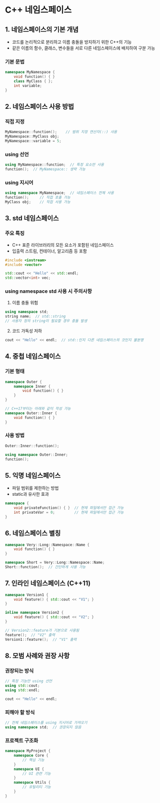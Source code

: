 # C++ 네임스페이스

## 1. 네임스페이스의 기본 개념
- 코드를 논리적으로 분리하고 이름 충돌을 방지하기 위한 C++의 기능
- 같은 이름의 함수, 클래스, 변수들을 서로 다른 네임스페이스에 배치하여 구분 가능

### 기본 문법
```cpp
namespace MyNamespace {
    void function() { }
    class MyClass { };
    int variable;
}
```

## 2. 네임스페이스 사용 방법

### 직접 지정
```cpp
MyNamespace::function();    // 범위 지정 연산자(::) 사용
MyNamespace::MyClass obj;
MyNamespace::variable = 5;
```

### using 선언
```cpp
using MyNamespace::function;  // 특정 요소만 사용
function();  // MyNamespace:: 생략 가능
```

### using 지시어
```cpp
using namespace MyNamespace;  // 네임스페이스 전체 사용
function();     // 직접 호출 가능
MyClass obj;    // 직접 사용 가능
```

## 3. std 네임스페이스

### 주요 특징
- C++ 표준 라이브러리의 모든 요소가 포함된 네임스페이스
- 입출력 스트림, 컨테이너, 알고리즘 등 포함

```cpp
#include <iostream>
#include <vector>

std::cout << "Hello" << std::endl;
std::vector<int> vec;
```

### using namespace std 사용 시 주의사항
1. 이름 충돌 위험
```cpp
using namespace std;
string name;  // std::string
// 사용자 정의 string이 필요할 경우 충돌 발생
```

2. 코드 가독성 저하
```cpp
cout << "Hello" << endl;  // std::인지 다른 네임스페이스의 것인지 불분명
```

## 4. 중첩 네임스페이스

### 기본 형태
```cpp
namespace Outer {
    namespace Inner {
        void function() { }
    }
}

// C++17부터는 아래와 같이 작성 가능
namespace Outer::Inner {
    void function() { }
}
```

### 사용 방법
```cpp
Outer::Inner::function();

using namespace Outer::Inner;
function();
```

## 5. 익명 네임스페이스
- 파일 범위를 제한하는 방법
- static과 유사한 효과

```cpp
namespace {
    void privateFunction() { }  // 현재 파일에서만 접근 가능
    int privateVar = 0;         // 현재 파일에서만 접근 가능
}
```

## 6. 네임스페이스 별칭
```cpp
namespace Very::Long::Namespace::Name {
    void function() { }
}

namespace Short = Very::Long::Namespace::Name;
Short::function();  // 간단하게 사용 가능
```

## 7. 인라인 네임스페이스 (C++11)
```cpp
namespace Version1 {
    void feature() { std::cout << "V1"; }
}

inline namespace Version2 {
    void feature() { std::cout << "V2"; }
}

// Version2::feature가 기본으로 사용됨
feature();  // "V2" 출력
Version1::feature();  // "V1" 출력
```

## 8. 모범 사례와 권장 사항

### 권장되는 방식
```cpp
// 특정 기능만 using 선언
using std::cout;
using std::endl;

cout << "Hello" << endl;
```

### 피해야 할 방식
```cpp
// 전체 네임스페이스를 using 지시어로 가져오기
using namespace std;  // 권장되지 않음
```

### 프로젝트 구조화
```cpp
namespace MyProject {
    namespace Core {
        // 핵심 기능
    }
    namespace UI {
        // UI 관련 기능
    }
    namespace Utils {
        // 유틸리티 기능
    }
}
```
